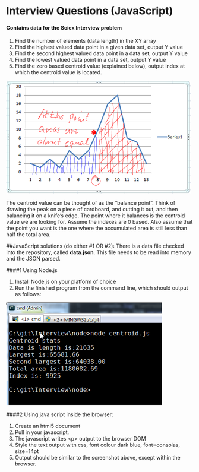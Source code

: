 # Interview Questions (JavaScript)
#### Contains data for the Sciex Interview problem
   1. Find the number of elements (data length) in the XY array
   2. Find the highest valued data point in a given data set, output Y value
   2. Find the second highest valued data point in a data set, output Y value
   3. Find the lowest valued data point in a data set, output Y value
   4. Find the zero based centroid value (explained below), output index at which the centroid value is located.

![Centroid peak.](peak.png)

The centroid value can be thought of as the “balance point”.  Think of drawing the peak on a piece of cardboard, and cutting it out, and then balancing it on a knife’s edge.  The point where it balances is the centroid value we are looking for.
Assume the indexes are 0 based.  Also assume that the point you want is the one where the accumulated area is still less than half the total area.


##JavaScript solutions  (do either #1 OR #2):
There is a data file checked into the repository, called **data.json**.  This file needs to be read into memory and the JSON parsed.

###\#1 Using Node.js
1.	Install Node.js on your platform of choice
2.	Run the finished program from the command line, which should output as follows:

![Desired Output](cmdLineOutput.png) 

###\#2  Using java script inside the browser:
1.	Create an html5 document
2.	Pull in your javascript.
3.	The javascript writes <p\> output to the browser DOM
4.	Style the text output with css, font colour dark blue, font=consolas, size=14pt
5.	Output should be similar to the screenshot above, except within the browser.
